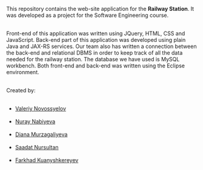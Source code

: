 This repository contains the web-site application for the <b>Railway Station</b>. It was developed as a project for the Software Engineering course.</br></br>

Front-end of this application was written using JQuery, HTML, CSS and JavaScript. Back-end part of this application was developed using plain Java and JAX-RS services. Our team also has written a connection between the back-end and relational DBMS in order to keep track of all the data needed for the railway station. The database we have used is MySQL workbench. Both front-end and back-end was written using the Eclipse environment.</br></br>

Created by:</br><ul>
&emsp;<li><a href='https://github.com/vallre'>Valeriy Novossyelov</a></br></li>
&emsp;<li><a href='https://github.com/nuraynab'>Nuray Nabiyeva</a></br></li>
&emsp;<li><a href='https://github.com/mdmur'>Diana Murzagaliyeva</a></br></li>
&emsp;<li><a href='https://github.com/nurSaadat'>Saadat Nursultan</a></br></li>
&emsp;<li><a href='https://github.com/Faranio'>Farkhad Kuanyshkereyev</a></br></li>
</ul>
